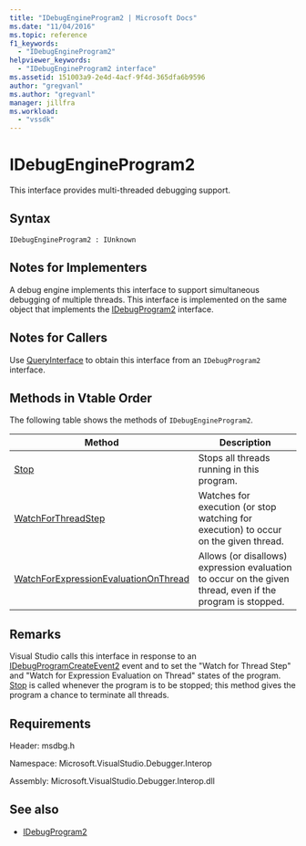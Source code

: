 ```yaml
---
title: "IDebugEngineProgram2 | Microsoft Docs"
ms.date: "11/04/2016"
ms.topic: reference
f1_keywords:
  - "IDebugEngineProgram2"
helpviewer_keywords:
  - "IDebugEngineProgram2 interface"
ms.assetid: 151003a9-2e4d-4acf-9f4d-365dfa6b9596
author: "gregvanl"
ms.author: "gregvanl"
manager: jillfra
ms.workload:
  - "vssdk"
---
```

# IDebugEngineProgram2
This interface provides multi-threaded debugging support.

## Syntax

```
IDebugEngineProgram2 : IUnknown
```

## Notes for Implementers
 A debug engine implements this interface to support simultaneous debugging of multiple threads. This interface is implemented on the same object that implements the [IDebugProgram2](../../../extensibility/debugger/reference/idebugprogram2.md) interface.

## Notes for Callers
 Use [QueryInterface](/cpp/atl/queryinterface) to obtain this interface from an `IDebugProgram2` interface.

## Methods in Vtable Order
 The following table shows the methods of `IDebugEngineProgram2`.

|Method|Description|
|------------|-----------------|
|[Stop](../../../extensibility/debugger/reference/idebugengineprogram2-stop.md)|Stops all threads running in this program.|
|[WatchForThreadStep](../../../extensibility/debugger/reference/idebugengineprogram2-watchforthreadstep.md)|Watches for execution (or stop watching for execution) to occur on the given thread.|
|[WatchForExpressionEvaluationOnThread](../../../extensibility/debugger/reference/idebugengineprogram2-watchforexpressionevaluationonthread.md)|Allows (or disallows) expression evaluation to occur on the given thread, even if the program is stopped.|

## Remarks
 Visual Studio calls this interface in response to an [IDebugProgramCreateEvent2](../../../extensibility/debugger/reference/idebugprogramcreateevent2.md) event and to set the "Watch for Thread Step" and "Watch for Expression Evaluation on Thread" states of the program. [Stop](../../../extensibility/debugger/reference/idebugengineprogram2-stop.md) is called whenever the program is to be stopped; this method gives the program a chance to terminate all threads.

## Requirements
 Header: msdbg.h

 Namespace: Microsoft.VisualStudio.Debugger.Interop

 Assembly: Microsoft.VisualStudio.Debugger.Interop.dll

## See also
- [IDebugProgram2](../../../extensibility/debugger/reference/idebugprogram2.md)